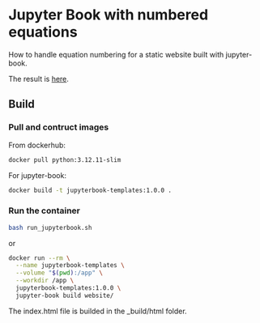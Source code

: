 # Jupyter Book with numbered equations

How to handle equation numbering for a static website built with jupyter-book.

The result is [here](https://benjamingosselincliche.github.io/jupyterbook-with-numbered-equations).

## Build

### Pull and contruct images

From dockerhub:
```bash
docker pull python:3.12.11-slim
```
For jupyter-book:

```bash
docker build -t jupyterbook-templates:1.0.0 .
```

### Run the container

```bash
bash run_jupyterbook.sh
```
or

```bash
docker run --rm \
  --name jupyterbook-templates \
  --volume "$(pwd):/app" \
  --workdir /app \
  jupyterbook-templates:1.0.0 \
  jupyter-book build website/
```

The index.html file is builded in the _build/html folder.


